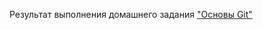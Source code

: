 Результат выполнения домашнего задания ["Основы Git"](https://github.com/netology-code/sysadm-homeworks/blob/devsys10/02-git-02-base/README.md)